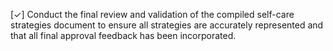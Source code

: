 [✓] Conduct the final review and validation of the compiled self-care strategies document to ensure all strategies are accurately represented and that all final approval feedback has been incorporated.